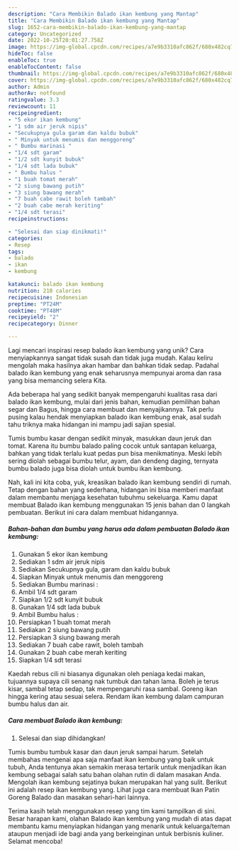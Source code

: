 ```yaml
---
description: "Cara Membikin Balado ikan kembung yang Mantap"
title: "Cara Membikin Balado ikan kembung yang Mantap"
slug: 1652-cara-membikin-balado-ikan-kembung-yang-mantap
category: Uncategorized
date: 2022-10-25T20:01:27.758Z
image: https://img-global.cpcdn.com/recipes/a7e9b3310afc862f/680x482cq70/balado-ikan-kembung-foto-resep-utama.jpg
hideToc: false
enableToc: true
enableTocContent: false
thumbnail: https://img-global.cpcdn.com/recipes/a7e9b3310afc862f/680x482cq70/balado-ikan-kembung-foto-resep-utama.jpg
cover: https://img-global.cpcdn.com/recipes/a7e9b3310afc862f/680x482cq70/balado-ikan-kembung-foto-resep-utama.jpg
author: Admin
authorAv: notfound
ratingvalue: 3.3
reviewcount: 11
recipeingredient:
- "5 ekor ikan kembung"
- "1 sdm air jeruk nipis"
- "Secukupnya gula garam dan kaldu bubuk"
- " Minyak untuk menumis dan menggoreng"
- " Bumbu marinasi "
- "1/4 sdt garam"
- "1/2 sdt kunyit bubuk"
- "1/4 sdt lada bubuk"
- " Bumbu halus "
- "1 buah tomat merah"
- "2 siung bawang putih"
- "3 siung bawang merah"
- "7 buah cabe rawit boleh tambah"
- "2 buah cabe merah keriting"
- "1/4 sdt terasi"
recipeinstructions:

- "Selesai dan siap dinikmati!"
categories:
- Resep
tags:
- balado
- ikan
- kembung

katakunci: balado ikan kembung 
nutrition: 210 calories
recipecuisine: Indonesian
preptime: "PT24M"
cooktime: "PT48M"
recipeyield: "2"
recipecategory: Dinner

---
```





Lagi mencari inspirasi resep balado ikan kembung yang unik? Cara menyiapkannya sangat tidak susah dan tidak juga mudah. Kalau keliru mengolah maka hasilnya akan hambar dan bahkan tidak sedap. Padahal balado ikan kembung yang enak seharusnya mempunyai aroma dan rasa yang bisa memancing selera Kita.





Ada beberapa hal yang sedikit banyak mempengaruhi kualitas rasa dari balado ikan kembung, mulai dari jenis bahan, kemudian pemilihan bahan segar dan Bagus, hingga cara membuat dan menyajikannya. Tak perlu pusing kalau hendak menyiapkan balado ikan kembung enak,      asal sudah tahu triknya maka hidangan ini mampu jadi sajian spesial.














Tumis bumbu kasar dengan sedikit minyak, masukkan daun jeruk dan tomat. Karena itu bumbu balado paling cocok untuk santapan keluarga, bahkan yang tidak terlalu kuat pedas pun bisa menikmatinya. Meski lebih sering diolah sebagai bumbu telur, ayam, dan dendeng daging, ternyata bumbu balado juga bisa diolah untuk bumbu ikan kembung.






Nah, kali ini kita coba, yuk, kreasikan balado ikan kembung sendiri di rumah. Tetap dengan bahan yang sederhana, hidangan ini bisa memberi manfaat dalam membantu menjaga kesehatan tubuhmu sekeluarga. Kamu dapat membuat Balado ikan kembung menggunakan 15 jenis bahan dan 0 langkah pembuatan. Berikut ini cara dalam membuat hidangannya.

<!--inarticleads1-->

##### Bahan-bahan dan bumbu yang harus ada dalam pembuatan Balado ikan kembung:

1. Gunakan 5 ekor ikan kembung
1. Sediakan 1 sdm air jeruk nipis
1. Sediakan Secukupnya gula, garam dan kaldu bubuk
1. Siapkan  Minyak untuk menumis dan menggoreng
1. Sediakan  Bumbu marinasi :
1. Ambil 1/4 sdt garam
1. Siapkan 1/2 sdt kunyit bubuk
1. Gunakan 1/4 sdt lada bubuk
1. Ambil  Bumbu halus :
1. Persiapkan 1 buah tomat merah
1. Sediakan 2 siung bawang putih
1. Persiapkan 3 siung bawang merah
1. Sediakan 7 buah cabe rawit, boleh tambah
1. Gunakan 2 buah cabe merah keriting
1. Siapkan 1/4 sdt terasi


Kaedah rebus cili ni biasanya digunakan oleh peniaga kedai makan, tujuannya supaya cili senang nak tumbuk dan tahan lama. Boleh je terus kisar, sambal tetap sedap, tak mempengaruhi rasa sambal. Goreng ikan hingga kering atau sesuai selera. Rendam ikan kembung dalam campuran bumbu halus dan air. 

<!--inarticleads2-->

##### Cara membuat Balado ikan kembung:


1. Selesai dan siap dihidangkan!

Tumis bumbu tumbuk kasar dan daun jeruk sampai harum. Setelah membahas mengenai apa saja manfaat ikan kembung yang baik untuk tubuh, Anda tentunya akan semakin merasa tertarik untuk menjadikan ikan kembung sebagai salah satu bahan olahan rutin di dalam masakan Anda. Mengolah ikan kembung sejatinya bukan merupakan hal yang sulit. Berikut ini adalah resep ikan kembung yang. Lihat juga cara membuat Ikan Patin Goreng Balado dan masakan sehari-hari lainnya. 

Terima kasih telah menggunakan resep yang tim kami tampilkan di sini. Besar harapan kami, olahan Balado ikan kembung yang mudah di atas dapat membantu kamu menyiapkan hidangan yang menarik untuk keluarga/teman ataupun menjadi ide bagi anda yang berkeinginan untuk berbisnis kuliner. Selamat mencoba!
